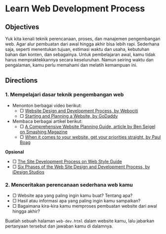 # Learn Web Development Process

## Objectives

Yuk kita kenali teknik perencanaan, proses, dan manajemen pengembangan web. Agar alur pembuatan dari awal hingga akhir bisa lebih rapi. Sederhana saja, seperti menentukan tujuan, estimasi waktu dan usaha, kebutuhan bahan dan konten, dan sebagainya. Untuk pembelajaran awal, kamu tidak harus mempraktekkannya secara keseluruhan. Namun seiring waktu dan pengalaman, kamu perlu memahami dan melatih kemampuan ini.

## Directions

### 1. Mempelajari dasar teknik pengembangan web

- Menonton berbagai video berikut:
  - ▢ [Website Design and Development Process, by Webociti](https://www.youtube.com/watch?v=gQRsgFw7tcg)
  - ▢ [Starting and Planning a Website, by GoDaddy](https://www.youtube.com/watch?v=j2SI66_gavY)
- Membaca berbagai artikel berikut:
  - ▢ [A Comprehensive Website Planning Guide, article by Ben Seigel on Smashing Magazine](https://www.smashingmagazine.com/2011/06/a-comprehensive-website-planning-guide)
  - ▢ [When it comes to your website, get your priorities straight, by Paul Boag](https://boagworld.com/usability/when-it-comes-to-your-website-get-your-priorities-straight)

**Opsional**

- ▢ [The Site Development Process on Web Style Guide](http://webstyleguide.com/wsg3/1-process/7-development-process.html)
- ▢ [Six Phases of the Web Site Design and Development Process, by iDesign Studios](http://www.idesignstudios.com/faq/process)

### 2. Menceritakan perencanaan sederhana web kamu

- ▢ Website apa yang paling ingin kamu buat? Tentang apa?
- ▢ Hasil atau informasi apa yang paling ingin kamu sampaikan?
- ▢ Bagaimana kira-kira kamu memproses pembuatan website dari awal hingga akhir?

Buatlah sebuah halaman `web-dev.html` dalam website kamu, lalu jabarkan pertanyaan tersebut dan jawaban kamu di dalamnya.
